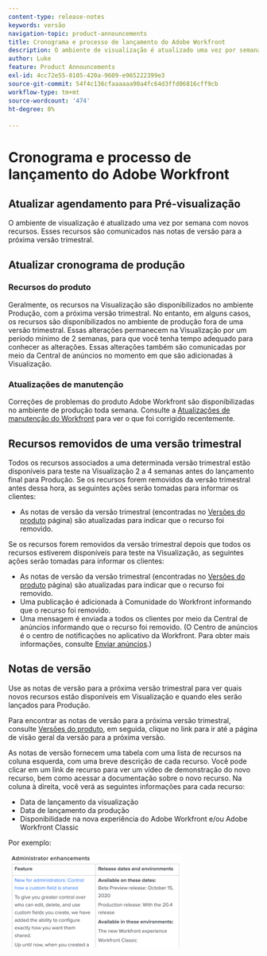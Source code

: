 ```yaml
---
content-type: release-notes
keywords: versão
navigation-topic: product-announcements
title: Cronograma e processo de lançamento do Adobe Workfront
description: O ambiente de visualização é atualizado uma vez por semana com novos recursos. Esses recursos são comunicados nas notas de versão para a próxima versão trimestral.
author: Luke
feature: Product Announcements
exl-id: 4cc72e55-8105-420a-9609-e965222399e3
source-git-commit: 54f4c136cfaaaaaa90a4fc64d3ffd06816cff9cb
workflow-type: tm+mt
source-wordcount: '474'
ht-degree: 0%

---
```


# Cronograma e processo de lançamento do Adobe Workfront

## Atualizar agendamento para Pré-visualização

O ambiente de visualização é atualizado uma vez por semana com novos recursos. Esses recursos são comunicados nas notas de versão para a próxima versão trimestral.

## Atualizar cronograma de produção

### Recursos do produto

Geralmente, os recursos na Visualização são disponibilizados no ambiente Produção, com a próxima versão trimestral. No entanto, em alguns casos, os recursos são disponibilizados no ambiente de produção fora de uma versão trimestral. Essas alterações permanecem na Visualização por um período mínimo de 2 semanas, para que você tenha tempo adequado para conhecer as alterações. Essas alterações também são comunicadas por meio da Central de anúncios no momento em que são adicionadas à Visualização.

### Atualizações de manutenção

Correções de problemas do produto Adobe Workfront são disponibilizadas no ambiente de produção toda semana. Consulte a [Atualizações de manutenção do Workfront](https://one.workfront.com/s/article/Workfront-Maintenance-Updates-1882317350) para ver o que foi corrigido recentemente.

## Recursos removidos de uma versão trimestral

Todos os recursos associados a uma determinada versão trimestral estão disponíveis para teste na Visualização 2 a 4 semanas antes do lançamento final para Produção. Se os recursos forem removidos da versão trimestral antes dessa hora, as seguintes ações serão tomadas para informar os clientes:

* As notas de versão da versão trimestral (encontradas no [Versões do produto](../../product-announcements/product-releases/product-releases.md) página) são atualizadas para indicar que o recurso foi removido.

Se os recursos forem removidos da versão trimestral depois que todos os recursos estiverem disponíveis para teste na Visualização, as seguintes ações serão tomadas para informar os clientes:

* As notas de versão da versão trimestral (encontradas no [Versões do produto](../../product-announcements/product-releases/product-releases.md) página) são atualizadas para indicar que o recurso foi removido.
* Uma publicação é adicionada à Comunidade do Workfront informando que o recurso foi removido.
* Uma mensagem é enviada a todos os clientes por meio da Central de anúncios informando que o recurso foi removido. (O Centro de anúncios é o centro de notificações no aplicativo da Workfront. Para obter mais informações, consulte [Enviar anúncios](../../administration-and-setup/get-started-wf-administration/view-send-announcements.md).)

## Notas de versão

Use as notas de versão para a próxima versão trimestral para ver quais novos recursos estão disponíveis em Visualização e quando eles serão lançados para Produção.

Para encontrar as notas de versão para a próxima versão trimestral, consulte [Versões do produto](../../product-announcements/product-releases/product-releases.md), em seguida, clique no link para ir até a página de visão geral da versão para a próxima versão.

As notas de versão fornecem uma tabela com uma lista de recursos na coluna esquerda, com uma breve descrição de cada recurso. Você pode clicar em um link de recurso para ver um vídeo de demonstração do novo recurso, bem como acessar a documentação sobre o novo recurso. Na coluna à direita, você verá as seguintes informações para cada recurso:

* Data de lançamento da visualização
* Data de lançamento da produção
* Disponibilidade na nova experiência do Adobe Workfront e/ou Adobe Workfront Classic

Por exemplo:

![](assets/release-notes-350x189.png)
